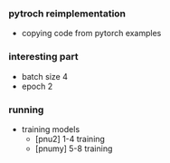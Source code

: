 ### pytroch reimplementation
- copying code from pytorch examples

### interesting part
- batch size 4
- epoch 2

### running
- training models
    - [pnu2] 1-4 training
    - [pnumy] 5-8 training
    